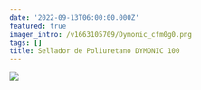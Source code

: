 ```yaml
---
date: '2022-09-13T06:00:00.000Z'
featured: true
imagen_intro: /v1663105709/Dymonic_cfm0g0.png
tags: []
title: Sellador de Poliuretano DYMONIC 100
---
```



![](https://res.cloudinary.com/novatec/v1663105709/Dymonic_cfm0g0.png)
